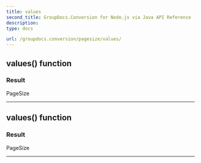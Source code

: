 ```yaml
---
title: values
second_title: GroupDocs.Conversion for Node.js via Java API Reference
description: 
type: docs

url: /groupdocs.conversion/pagesize/values/
---
```


## values()  function


### Result
PageSize


---


## values()  function


### Result
PageSize


---


